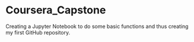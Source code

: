 # Coursera_Capstone
Creating a Jupyter Notebook to do some basic functions and thus creating my first GitHub repository.
